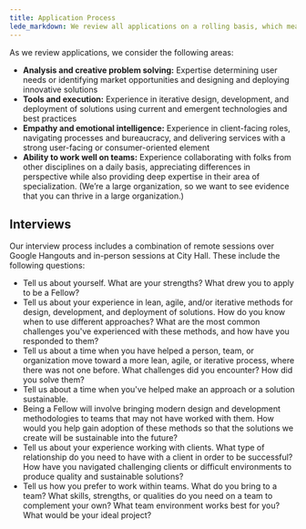 ```yaml
---
title: Application Process
lede_markdown: We review all applications on a rolling basis, which means that your chances of getting selected are highest if you apply early. Based on the resume, essays, and work samples in each application, we select top candidates for interviews.
---
```


As we review applications, we consider the following areas:

* **Analysis and creative problem solving:** Expertise determining user needs or identifying market opportunities and designing and deploying innovative solutions
* **Tools and execution:** Experience in iterative design, development, and deployment of solutions using current and emergent technologies and best practices
* **Empathy and emotional intelligence:** Experience in client-facing roles, navigating processes and bureaucracy, and delivering services with a strong user-facing or consumer-oriented element
* **Ability to work well on teams:** Experience collaborating with folks from other disciplines on a daily basis, appreciating differences in perspective while also providing deep expertise in their area of specialization.  (We’re a large organization, so we want to see evidence that you can thrive in a large organization.)

## Interviews
Our interview process includes a combination of remote sessions over Google Hangouts and in-person sessions at City Hall. These include the following questions:

* Tell us about yourself. What are your strengths? What drew you to apply to be a Fellow?
* Tell us about your experience in lean, agile, and/or iterative methods for design, development, and deployment of solutions. How do you know when to use different approaches? What are the most common challenges you've experienced with these methods, and how have you responded to them?
* Tell us about a time when you have helped a person, team, or organization move toward a more lean, agile, or iterative process, where there was not one before. What challenges did you encounter? How did you solve them?
* Tell us about a time when you've helped make an approach or a solution sustainable.
* Being a Fellow will involve bringing modern design and development methodologies to teams that may not have worked with them. How would you help gain adoption of these methods so that the solutions we create will be sustainable into the future?
* Tell us about your experience working with clients. What type of relationship do you need to have with a client in order to be successful?
How have you navigated challenging clients or difficult environments to produce quality and sustainable solutions?
* Tell us how you prefer to work within teams. What do you bring to a team? What skills, strengths, or qualities do you need on a team to complement your own? What team environment works best for you?
What would be your ideal project?
